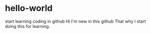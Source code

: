 # hello-world
start learning coding in github
Hi I'm new in this github
That why I start doing this for learning.
